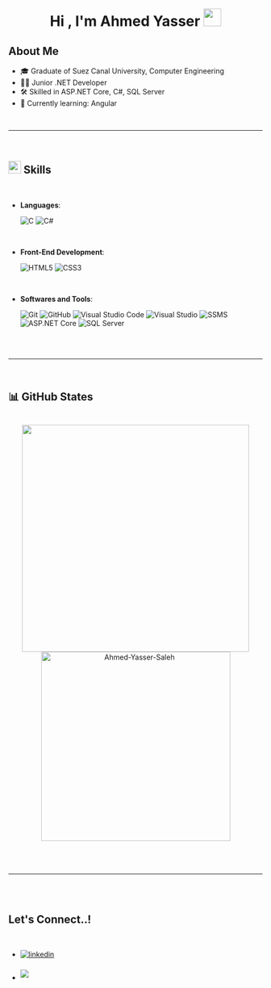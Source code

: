 
<h1 align="center"><b>Hi , I'm Ahmed Yasser </b><img src="https://media.giphy.com/media/hvRJCLFzcasrR4ia7z/giphy.gif" width="35"></h1>
	
## About Me
- 🎓 Graduate of Suez Canal University, Computer Engineering
- 🧑‍💻 Junior .NET Developer
- 🛠️ Skilled in ASP.NET Core, C#, SQL Server
- 🌱 Currently learning: Angular


<br>

-----

<br>


## <img src="https://media2.giphy.com/media/QssGEmpkyEOhBCb7e1/giphy.gif?cid=ecf05e47a0n3gi1bfqntqmob8g9aid1oyj2wr3ds3mg700bl&rid=giphy.gif" width ="25"><b> Skills</b>
<br>
<p align="center">

- **Languages**:
    
    ![C](https://img.shields.io/badge/C%20-%232370ED.svg?style=for-the-badge&logo=c&logoColor=white)
    ![C#](https://img.shields.io/badge/C%23-%23239120.svg?style=for-the-badge&logo=c-sharp&logoColor=white)

<br>   
    
- **Front-End Development**:

   ![HTML5](https://img.shields.io/badge/HTML5%20-%23E34F26.svg?style=for-the-badge&logo=html5&logoColor=white)
   ![CSS3](https://img.shields.io/badge/CSS%20-%231572B6.svg?style=for-the-badge&logo=css3&logoColor=white)
  
<br>

- **Softwares and Tools**:

    ![Git](https://img.shields.io/badge/git-%23F05033.svg?style=for-the-badge&logo=git&logoColor=white)
    ![GitHub](https://img.shields.io/badge/github-%23121011.svg?style=for-the-badge&logo=github&logoColor=white)
    ![Visual Studio Code](https://img.shields.io/badge/Visual%20Studio%20Code-0078d7.svg?style=for-the-badge&logo=visual-studio-code&logoColor=white)
    ![Visual Studio](https://img.shields.io/badge/Visual%20Studio-5C2D91.svg?style=for-the-badge&logo=visual-studio&logoColor=white)
    ![SSMS](https://img.shields.io/badge/SSMS-CC2927?style=for-the-badge&logo=microsoftsqlserver&logoColor=white)
    ![ASP.NET Core](https://img.shields.io/badge/ASP.NET%20Core-512BD4.svg?style=for-the-badge&logo=dotnet&logoColor=white)
    ![SQL Server](https://img.shields.io/badge/SQL%20Server-CC2927.svg?style=for-the-badge&logo=microsoft-sql-server&logoColor=white)


</p>

<br>
<br>

-----

<br>

## 📊 GitHub States
<br>

<div align="center">

<a href="https://github.com/Ahmed-Yasser-Saleh">
  <img src="https://github-readme-stats.vercel.app/api?username=Ahmed-Yasser-Saleh&include_all_commits=true&count_private=true&show_icons=true&line_height=20&title_color=7A7ADB&icon_color=2234AE&text_color=D3D3D3&bg_color=0,000000,130F40" width="450"/>
  <img src="https://github-readme-stats.vercel.app/api/top-langs?username=Ahmed-Yasser-Saleh&show_icons=true&locale=en&layout=compact&line_height=20&title_color=7A7ADB&icon_color=2234AE&text_color=D3D3D3&bg_color=0,000000,130F40" width="375"  alt="Ahmed-Yasser-Saleh"/>
</a>

</div>


<br>
<br>
<br>

-----

<br>
<br>

## <b> Let's Connect..!</b>
<br>
<div align='left'>

<ul>

<li>
<a href="https://www.linkedin.com/in/ahmedyasser235" target="_blank">
  <img src="https://img.shields.io/badge/linkedin:%20ahmedyasser235-%2300acee.svg?color=0A66C2&style=for-the-badge&logo=linkedin&logoColor=white" alt="linkedin" style="margin-bottom: 5px;"/>
</a>
</li>

<br>


<li>
<a href="mailto:ahmedyasserr552@gmail.com" target="_blank">
  <img src="https://img.shields.io/badge/gmail:%20ahmedyasserr552-%23EA4335.svg?style=for-the-badge&logo=gmail&logoColor=white" style="margin-bottom: 5px;" />
</a>
</li>
	
</ul>
</div>



